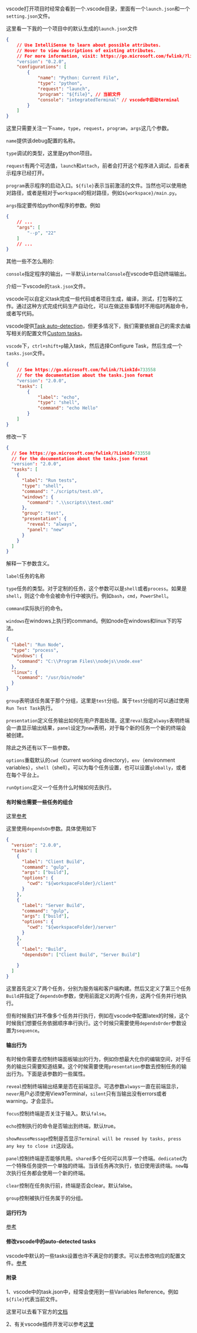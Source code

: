 vscode打开项目时经常会看到一个.vscode目录，里面有一个`launch.json`和一个`setting.json`文件。

这里看一下我的一个项目中的默认生成的`launch.json`文件

```json
{
    // Use IntelliSense to learn about possible attributes.
    // Hover to view descriptions of existing attributes.
    // For more information, visit: https://go.microsoft.com/fwlink/?linkid=830387
    "version": "0.2.0",
    "configurations": [
        {
            "name": "Python: Current File",
            "type": "python",
            "request": "launch",
            "program": "${file}", // 当前文件
            "console": "integratedTerminal" // vscode中启动terminal
        }
    ]
}
```

这里只需要关注一下`name`，`type`，`request`，`program`，`args`这几个参数。

`name`提供该debug配置的名称。

`type`调试的类型，这里是python项目。

`request`有两个可选值，`launch`和`attach`，前者会打开这个程序进入调试，后者表示程序已经打开。

`program`表示程序的启动入口。`${file}`表示当前激活的文件。当然也可以使用绝对路径，或者是相对于`workspace`的相对路径，例如`${workspace}/main.py`。

`args`指定要传给python程序的参数。例如

```json
{
	// ...
	"args": [
        "--p", "22"
    ]
    // ...
}
```

其他一些不怎么用的:

`console`指定程序的输出，一半默认`internalConsole`在vscode中启动终端输出。

介绍一下vscode的`task.json`文件。

vscode可以自定义task完成一些代码或者项目生成，编译，测试，打包等的工作。通过这种方式完成代码生产自动化，可以在做这些事情时不用临时再敲命令，或者写代码。

vscode提供[Task auto-detection](https://code.visualstudio.com/docs/editor/tasks#_task-autodetection)，但更多情况下，我们需要依据自己的需求去编写相关的配置文件[Custom tasks](https://code.visualstudio.com/docs/editor/tasks#_custom-tasks)。

`vscode`下，`ctrl+shift+p`输入task，然后选择Configure Task，然后生成一个`tasks.json`文件。

```json
{
    // See https://go.microsoft.com/fwlink/?LinkId=733558
    // for the documentation about the tasks.json format
    "version": "2.0.0",
    "tasks": [
        {
            "label": "echo",
            "type": "shell",
            "command": "echo Hello"
        }
    ]
}
```

修改一下

```json
{
  // See https://go.microsoft.com/fwlink/?LinkId=733558
  // for the documentation about the tasks.json format
  "version": "2.0.0",
  "tasks": [
    {
      "label": "Run tests",
      "type": "shell",
      "command": "./scripts/test.sh",
      "windows": {
        "command": ".\\scripts\\test.cmd"
      },
      "group": "test",
      "presentation": {
        "reveal": "always",
        "panel": "new"
      }
    }
  ]
}
```

解释一下参数含义。

`label`任务的名称

`type`任务的类型。对于定制的任务，这个参数可以是`shell`或者`process`。如果是`shell`，则这个命令会被命令行中被执行。例如`bash`，`cmd`，`PowerShell`。

`command`实际执行的命令。

`windows`在windows上执行的command。例如node在windows和linux下的写法。

```json
{
  "label": "Run Node",
  "type": "process",
  "windows": {
    "command": "C:\\Program Files\\nodejs\\node.exe"
  },
  "linux": {
    "command": "/usr/bin/node"
  }
}
```

`group`表明该任务属于那个分组，这里是`test`分组。属于`test`分组的可以通过使用`Run Test Task`执行。

`presentation`定义任务输出如何在用户界面处理。这里`reval`指定`always`表明终端会一直显示输出结果，`panel`设定为`new`表明，对于每个新的任务一个新的终端会被创建。

除此之外还有以下一些参数。

`options`重载默认的`cwd`（current working directory)，`env`（environment variables），`shell`（shell）。可以为每个任务设置，也可以设置`globally`，或者在每个平台上。

`runOptions`定义一个任务什么时候如何去执行。

#### 有时候也需要一些任务的组合

这里[参考](https://code.visualstudio.com/docs/editor/tasks#_compound-tasks)

这里使用`dependsOn`参数。具体使用如下

```json
{
  "version": "2.0.0",
  "tasks": [
    {
      "label": "Client Build",
      "command": "gulp",
      "args": ["build"],
      "options": {
        "cwd": "${workspaceFolder}/client"
      }
    },
    {
      "label": "Server Build",
      "command": "gulp",
      "args": ["build"],
      "options": {
        "cwd": "${workspaceFolder}/server"
      }
    },
    {
      "label": "Build",
      "dependsOn": ["Client Build", "Server Build"]
       
    }
  ]
}
```

这里首先定义了两个任务，分别为服务端和客户端构建。然后又定义了第三个任务`Build`并指定了`dependsOn`参数，使用前面定义的两个任务，这两个任务并行地执行。

但有时候我们并不像多个任务并行执行，例如在vscode中配置latex的时候，这个时候我们想要任务依据顺序串行执行。这个时候只需要使用`dependsOrder`参数设置为`sequence`。

#### 输出行为

有时候你需要去控制终端面板输出的行为，例如你想最大化你的编辑空间，对于任务的输出只需要知道结果。这个时候需要使用`presentation`参数去控制任务的输出行为。下面是该参数的一些属性。

`reveal`控制终端输出结果是否在前端显示。可选参数`always`一直在前端显示，`never`用户必须使用View》Terminal，`silent`只有当输出没有errors或者warning，才会显示。

`focus`控制终端是否关注于输入。默认`false`。

`echo`控制执行的命令是否输出到终端，默认true。

`showReuseMessage`控制是否显示`Terminal will be reused by tasks, press any key to close it`这段话。

`panel`控制终端是否能够共用。`shared`多个任何可以共享一个终端。`dedicated`为一个特殊任务提供一个单独的终端。当该任务再次执行，依旧使用该终端。`new`每次执行任务都会使用一个新的终端。

`clear`控制在任务执行前，终端是否会clear。默认false。

`group`控制被执行任务属于的分组。

#### 运行行为

[参考](https://code.visualstudio.com/docs/editor/tasks#_run-behavior)

#### 修改vscode中的auto-detected tasks

vscode中默认的一些tasks设置也许不满足你的要求。可以去修改响应的配置文件。[参考](https://code.visualstudio.com/docs/editor/tasks#_run-behavior)

#### 附录

1、vscode中的task.json中，经常会使用到一些Variables Reference。例如`${file}`代表当前文件。

这里可以去看下官方的[文档](https://code.visualstudio.com/docs/editor/variables-reference)

2、有关vscode插件开发可以参考[这里](https://code.visualstudio.com/api)